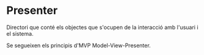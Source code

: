 # Presenter

Directori que conté els objectes que s'ocupen de la interacció amb l'usuari i el sistema.

Se segueixen els principis d'MVP Model-View-Presenter.
